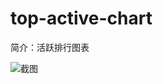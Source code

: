 # top-active-chart

简介：活跃排行图表

![截图](https://img.alicdn.com/tfs/TB1fYilbTtYBeNjy1XdXXXXyVXa-2854-824.png)
